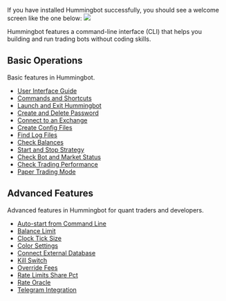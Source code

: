 If you have installed Hummingbot successfully, you should see a welcome screen like the one below:
![](/assets/img/welcome.png)

Hummingbot features a command-line interface (CLI) that helps you building and run trading bots without coding skills.

## Basic Operations

Basic features in Hummingbot.

- [User Interface Guide](./user-interface)
- [Commands and Shortcuts](./commands-shortcuts)
- [Launch and Exit Hummingbot](./launch-exit)
- [Create and Delete Password](./password/)
- [Connect to an Exchange](/exchanges)
- [Create Config Files](./config-files)
- [Find Log Files](./log-files)
- [Check Balances](./balance/)
- [Start and Stop Strategy](./start-stop)
- [Check Bot and Market Status](./status/)
- [Check Trading Performance](./history/)
- [Paper Trading Mode](/global-configs/paper-trade)

## Advanced Features

Advanced features in Hummingbot for quant traders and developers.

- [Auto-start from Command Line](/global-configs/strategy-autostart)
- [Balance Limit](/global-configs/balance-limit)
- [Clock Tick Size](/global-configs/clock-tick.md)
- [Color Settings](/global-configs/color-settings)
- [Connect External Database](/global-configs/external-db)
- [Kill Switch](/global-configs/kill-switch)
- [Override Fees](/global-configs/override-fees)
- [Rate Limits Share Pct](/global-configs/rate-limits-share-pct)
- [Rate Oracle](/strategy-configs/rate-oracle/)
- [Telegram Integration](/global-configs/telegram)